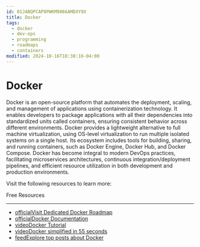 ```yaml
---
id: 01JABQPCAP0PWKM9066AMDXY9X
title: Docker
tags:
  - docker
  - dev-ops
  - programming
  - roadmaps
  - containers
modified: 2024-10-16T18:38:16-04:00
---
```

# Docker

Docker is an open-source platform that automates the deployment, scaling, and management of applications using containerization technology. It enables developers to package applications with all their dependencies into standardized units called containers, ensuring consistent behavior across different environments. Docker provides a lightweight alternative to full machine virtualization, using OS-level virtualization to run multiple isolated systems on a single host. Its ecosystem includes tools for building, sharing, and running containers, such as Docker Engine, Docker Hub, and Docker Compose. Docker has become integral to modern DevOps practices, facilitating microservices architectures, continuous integration/deployment pipelines, and efficient resource utilization in both development and production environments.

Visit the following resources to learn more:

Free Resources

---

- [officialVisit Dedicated Docker Roadmap](https://roadmap.sh/docker)
- [officialDocker Documentation](https://docs.docker.com/)
- [videoDocker Tutorial](https://www.youtube.com/watch?v=RqTEHSBrYFw)
- [videoDocker simplified in 55 seconds](https://youtu.be/vP_4DlOH1G4)
- [feedExplore top posts about Docker](https://app.daily.dev/tags/docker?ref=roadmapsh)